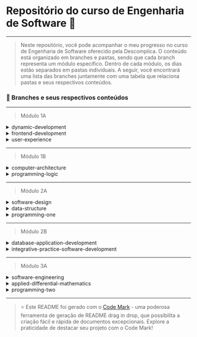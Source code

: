 
# Repositório do curso de Engenharia de Software 🚀
---
> Neste repositório, você pode acompanhar o meu progresso no curso de Engenharia de Software oferecido pela Descomplica. O conteúdo está organizado em branches e pastas, sendo que cada branch representa um módulo específico. Dentro de cada módulo, os dias estão separados em pastas individuais. A seguir, você encontrará uma lista das branches juntamente com uma tabela que relaciona pastas e seus respectivos conteúdos.

### 📂 Branches e seus respectivos conteúdos
---
> Módulo 1A
<details>
<summary>dynamic-development</summary>

| Pasta  | Conteúdo                                       |
| ------ | ---------------------------------------------- |
| dia_01 | Ambientes de programação para JavaScript       |
| dia_02 | Programação com JavaScript: Conceitos          |
| dia_03 | Programando com JavaScript: primeiros comandos |
| dia_04 | Criando e manipulando arrays                   |
| dia_05 | Avançando com Arrays                           |
| dia_06 | Instruções: If e Switch                        |
| dia_07 | Instruções: For e While                        |
| dia_08 | Strings                                        |
| dia_09 | Funções e Objetos                              |
| dia_10 | Classes                                        |
| dia_11 | Manipulando Elementos do DOM                   |
| dia_12 | Praticando uso do DOM                          |
| dia_13 | Construindo um carrinho de compras             |
| dia_14 | Exception                                      |
| dia_15 | Promise                                        |
| dia_16 | Manipulação de JSON                            |
</details>


<details>
<summary>frontend-development</summary>

| Pasta               | Conteúdo                                          |
| ------------------- | ------------------------------------------------- |
| dia_01              | Ambientes de Programação                          |
| dia_02              | Conceitos básicos de HTML                         |
| dia_03              | Mídias com HTML                                   |
| dia_04              | Montando tabelas com HTML                         |
| dia_05              | Criação de formulários com HTML                   |
| dia_06              | Continuação: formulários com HTML                 |
| dia_07              | CSS: Entendendo sobre estilos                     |
| dia_08              | CSS: Criando estilos                              |
| dia_09              | Introdução ao BootStrap                           |
| dia_10              | Containers com BootStrap                          |
| dia_11              | Avançando com bootStrap                           |
| Não possui conteúdo | Site com base em um modelo (template), explicação |
| dia_13              | Versionamento de código com Git                   |
| Não possui conteúdo | GitHub Pages                                      |
| dia_15              | O que é a internet?                               |
| Não possui conteúdo | Entendimento do código fonte                      |
</details>

<details>
<summary>user-experience</summary>

| Pasta  | Conteúdo                                         |
| ------ | ------------------------------------------------ |
| dia_01 | Experiência do Usuário (UX)                      |
| dia_02 | Interface do usuário (UI)                        |
| dia_03 | Design Thinking (Conhecimentos importantes)      |
| dia_04 | Metodologias de Design                           |
| dia_05 | Fase de empatia e definição                      |
| dia_06 | Fase de ideação                                  |
| dia_07 | Fase de prototipação                             |
| dia_08 | Fase de testes                                   |
| dia_09 | Princípios, stakeholders e escopo                |
| dia_10 | Gestão de tempo, custos, riscos e comunicação    |
| dia_11 | Canvas de projetos                               |
| dia_12 | Execução e encerramento de projetos tradicionais |
| dia_13 | Ágil e Scrum                                     |
| dia_14 | Planejamento e execução de um projeto ágil       |
| dia_15 | Kanban e Lean                                    |
| dia_16 | UX e Agilidade                                   |

</details>

---

> Módulo 1B
<details>
<summary>computer-architecture</summary>

| Pasta               | Conteúdo                             |
| ------------------- | ------------------------------------ |
| dia_01              | A disciplina                         |
| dia_02              | Sistemas de numeração                |
| dia_03              | Algoritmos                           |
| Não possui conteúdo | Linguagens de Programação            |
| dia_05              | Abstração de dados                   |
| dia_06              | Engenharia de Software               |
| dia_07              | Sistemas Operacionais                |
| dia_08              | Redes de Computadores                |
| dia_09              | Circuitos Lógicos                    |
| dia_10              | Mineração de dados (Data Mining)     |
| dia_11              | Banco de Dados                       |
| dia_12              | Segurança da Informação              |
| dia_13              | Usabilidade e Experiência do Usuário |

</details>

<details>
<summary>programming-logic</summary>

| Pasta  | Conteúdo                                |
| ------ | --------------------------------------- |
| dia_01 | Introdução a Algoritmos                 |
| dia_02 | Tipos de Dados e Instruções Primitivas  |
| dia_03 | Variáveis e Constantes                  |
| dia_04 | Entrada, Processamento e Saída de dados |
| dia_05 | Estruturas de Decisão                   |
| dia_06 | Estruturas de Repetição                 |
| dia_07 | Vetor                                   |
| dia_08 | Matriz                                  |
| dia_09 | Procedimentos sem Parâmetros            |
| dia_10 | Procedimentos com Parâmetros            |
| dia_11 | Funções sem Parâmetros                  |
| dia_12 | Funções com Parâmetros                  |
| dia_13 | Visão Geral da Linguagem Java           |
| dia_14 | Introdução à Linguagem Java             |

</details>

--- 

> Módulo 2A

<details>

<summary>software-design</summary>

| Pasta        | Conteúdo                                                           |
| ------------ | ------------------------------------------------------------------ |
| dia_01       | Design de Software                                                 |
| dia_02       | Objetos e Classes                                                  |
| dia_03       | Classes Abstratas, interfaces e princípios da Orientação a Objetos |
| dia_04       | Outros conceitos de orientação a objetos                           |
| dia_05       | Conceitos finais de OO e Requisitos                                |
| dia_06       | Iniciando com UML                                                  |
| dia_07       | Diagrama de Caso de Uso                                            |
| dia_08       | Diagrama de Classe                                                 |
| dia_09       | Diagrama de Sequência                                              |
| dia_10       | Diagrama de Atividades                                             |
| dia_11       | Diagrama de Comunicação                                            |
| dia_12       | Diagrama de Máquina de Estado                                      |
| dia_13       | Diagrama de Componentes                                            |
| Sem conteúdo | Utilização de Ferramentas UML                                      |
| dia_15       | Diagrama de Pacote e Implantação                                   |
| dia_16       | Diagrama de Estrutura Composta e tempo                             |

</details>

<details>

<summary>data-structure</summary>

| Pasta        | Conteúdo                                 |
| ------------ | ---------------------------------------- |
| dia_01       | Entendendo as estruturas de dados        |
| dia_02       | Entendendo Vetores e Matrizes            |
| dia_03       | Entendendo Ordenação                     |
| dia_04       | Entendendo Recursão I                    |
| Sem conteúdo | Entendendo Recursão II                   |
| dia_06       | Entendendo Pilhas                        |
| Sem conteúdo | Entendendo as Aplicações de Pilha        |
| dia_08       | Entendendo Filas                         |
| Sem conteúdo | Entendendo as Aplicações de Fila         |
| dia_10       | Entendendo os Elementos Lista Ligada     |
| dia_11       | Entendendo a Lista Ligada                |
| dia_12       | Entendendo as Aplicações da Lista Ligada |
| dia_13       | Entendendo Árvores                       |
| dia_14       | Entendendo Árvores Binárias              |
| dia_15       | Entendendo os Percursos em Árvores       |
| Sem conteúdo | Projeto com Árvore Binária               |

</details>
<details>

<summary>programming-one</summary>

| Pasta        | Conteúdo                                   |
| ------------ | ------------------------------------------ |
| dia_01       | Introdução à linguagem de programação Java |
| Sem conteúdo | Ambiente Java                              |
| dia_03       | Operadores                                 |
| Sem conteúdo | Instrução Java                             |
| dia_05       | Intruções de loop                          |
| Sem conteúdo | Strings e Arrays                           |
| Sem conteúdo | Conceitos POO em Java                      |
| Sem conteúdo | Modificadores de acesso                    |
| Sem conteúdo | Trabalhando com String                     |
| dia_10       | Usando Collection (parte 01)               |
| dia_11       | Usando Collection (parte 02)               |
| Sem conteúdo | Banco de Dados com Java                    |
| Sem conteúdo | Exceções                                   |
| dia_14       | Exceções Direcionadas                      |
| Sem conteúdo | Trabalhando com Arquivos                   |
| dia_16       | Threads                                    |

</details>

---

> Módulo 2B

<details>

<summary>database-application-development</summary>

| Pasta        | Conteúdo                                                |
| ------------ | ------------------------------------------------------- |
| dia_01       | Introdução aos Sistemas de Banco de Dados               |
| dia_02       | Projeto de Banco de Dados                               |
| dia_03       | Modelagem Conceitual                                    |
| dia_04       | Modelagem Lógica                                        |
| Sem Conteúdo | Instalação das Ferramentas                              |
| dia_06       | Princípios do comando SQL                               |
| Sem Conteúdo | Prática em um Projeto Completo                          |
| Sem Conteúdo | Consultas mais complexas                                |
| Sem Conteúdo | Consultas com agrupamento, totalização e ordenação      |
| Sem Conteúdo | Segurança de Dados em SQL                               |
| dia_11       | Introdução à Linguagem PL/SQL                           |
| dia_12       | Comandos de Decisão, Desvio e Repetição                 |
| dia_13       | Programas Armazenados: Procedimentos, Funções e Pacotes |
| dia_14       | Integração SQL - PL/SQL                                 |
| dia_15       | Triggers (Gatilhos)                                     |
| dia_16       | Cursores Implícitos e Explícitos                        |

</details>

<details>

<summary>integrative-practice-software-development</summary>

| Pasta        | Conteúdo                                        |
| ------------ | ----------------------------------------------- |
| Sem conteúdo | Apresentação de ferramentas e conceitos básicos |
| dia_02       | Elementos Básicos do HTML                       |
| dia_03       | Tabelas em HTML                                 |
| dia_04       | Formulários                                     |
| dia_05       | Introdução ao CSS                               |
| dia_06       | Estilos CSS                                     |
| dia_07       | Introdução ao Javascript                        |
| dia_08       | Funções                                         |
| dia_09       | Operadores                                      |
| Sem Conteúdo | Instruções                                      |
| dia_11       | Arrays                                          |
| dia_12       | Elementos do DOM                                |
| dia_13       | Aprofundando em JavaScript                      |
| Sem Conteúdo | Introdução ao Bootstrap                         |
| Sem Conteúdo | Aprofundando o uso do Bootstrap                 |
| Sem Conteúdo | Boas práticas de Mercado                        |

</details>

--- 

> Módulo 3A

<details>

<summary>software-engineering</summary>

| Pasta  | Conteúdo                                  |
| ------ | ----------------------------------------- |
| dia_01 | Introdução à Engenharia de Software       |
| dia_02 | Paradigmas de Desenvolvimento de Software |
| dia_03 | Processos de Desenvolvimento de Software  |
| dia_04 | Modelos de ciclo de vida                  |
| dia_05 | Estratégias Ágeis e Tomada de Decisões    |
| dia_06 | Metodologia ágil                          |
| dia_07 | Seleção de Modelos de Ciclo de Vida       |
| dia_08 | Controle de versões                       |
| dia_09 | Controle de versões descentralizado       |

</details>

<details>

<summary>applied-differential-mathematics</summary>

| Pasta  | Conteúdo                           |
| ------ | ---------------------------------- |
| dia_01 | Conjuntos Numéricos                |
| dia_02 | Conceitos e definições de Funções  |
| dia_03 | Funções Importantes                |
| dia_04 | Funções Elementares                |
| dia_05 | Noção de Limite de uma Função      |
| dia_06 | Limites Indeterminados             |
| dia_07 | Limites Indeterminados - Aplicação |

</details>

<details>

<summary>programming-two</summary>

| Pasta           | Conteúdo                                     |
| --------------- | -------------------------------------------- |
| Sem conteúdo    | Apresentação do ambiente e conceitos básicos |
| dia_02          | Iniciando com o Node.js                      |
| Sem conteúdo    | Aplicação com Banco de Dados                 |
| dia_04          | Entendendo o padrão MVC                      |
| project-med-app | Adicionando CRUD na aplicação                |
| Sem conteúdo    | Validação da implementação                   |
| Sem conteúdo    | Evoluindo o CRUD da aplicação                |

</details>

--- 


> ⭐️ Este README foi gerado com o [Code Mark](https://codemark.com.br) - uma poderosa ferramenta de geração de README drag in drop, que possibilita a criação fácil e rápida de documentos excepcionais. Explore a praticidade de destacar seu projeto com o Code Mark!